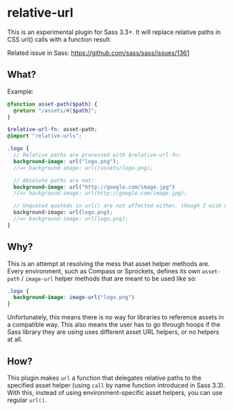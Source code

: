 # relative-url

This is an experimental plugin for Sass 3.3+. It will replace relative paths in CSS url() calls with a function result.

Related issue in Sass: https://github.com/sass/sass/issues/1361

## What?

Example:

```scss
@function asset-path($path) {
  @return "/assets/#{$path}";
}

$relative-url-fn: asset-path;
@import "relative-urls";

.logo {
  // Relative paths are processed with $relative-url-fn:
  background-image: url("logo.png");
  //=> background-image: url(/assets/logo.png);

  // Absolute paths are not:
  background-image: url("http://google.com/image.jpg")
  //=> background-image: url(http://google.com/image.jpg);

  // Unquoted quoteds in url() are not affected either, though I wish we could change this:
  background-image: url(logo.png);
  //=> background-image: url(logo.png);
}
```

## Why?

This is an attempt at resolving the mess that asset helper methods are.
Every environment, such as Compass or Sprockets, defines its own `asset-path` / `image-url` helper methods that are meant to be used like so:

```scss
.logo {
  background-image: image-url("logo.png")
}
```

Unfortunately, this means there is no way for libraries to reference assets in a compatible way.
This also means the user has to go through hoops if the Sass library they are using uses different asset URL helpers, or no helpers at all.

## How?

This plugin makes `url` a function that delegates relative paths to the specified asset helper (using `call` by name function introduced in Sass 3.3).
With this, instead of using environment-specific asset helpers, you can use regular `url()`.
